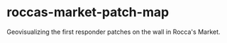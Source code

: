 # roccas-market-patch-map
Geovisualizing the first responder patches on the wall in Rocca's Market.
